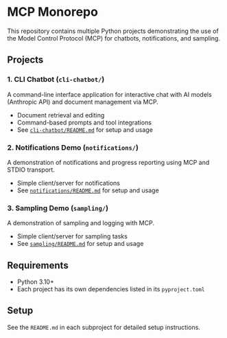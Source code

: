 # MCP Monorepo

This repository contains multiple Python projects demonstrating the use of the Model Control Protocol (MCP) for chatbots, notifications, and sampling.

## Projects

### 1. CLI Chatbot (`cli-chatbot/`)
A command-line interface application for interactive chat with AI models (Anthropic API) and document management via MCP.

- Document retrieval and editing
- Command-based prompts and tool integrations
- See [`cli-chatbot/README.md`](cli-chatbot/README.md) for setup and usage

### 2. Notifications Demo (`notifications/`)
A demonstration of notifications and progress reporting using MCP and STDIO transport.

- Simple client/server for notifications
- See [`notifications/README.md`](notifications/README.md) for setup and usage

### 3. Sampling Demo (`sampling/`)
A demonstration of sampling and logging with MCP.

- Simple client/server for sampling tasks
- See [`sampling/README.md`](sampling/README.md) for setup and usage

## Requirements

- Python 3.10+
- Each project has its own dependencies listed in its `pyproject.toml`

## Setup

See the `README.md` in each subproject for detailed setup instructions.